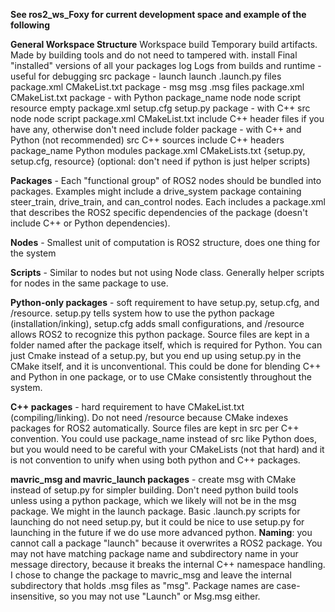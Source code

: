**See ros2_ws_Foxy for current development space and example of the following**

**General Workspace Structure**
Workspace
	build
		Temporary build artifacts. Made by building tools and do not need to tampered with.
	install
		Final "installed" versions of all your packages
	log
		Logs from builds and runtime - useful for debugging
	src
		package - launch
			launch
				.launch.py files
			package.xml
			CMakeList.txt
		package - msg
			msg
				.msg files
			package.xml
			CMakeList.txt
		package - with Python
			package_name
				node
				node
				script
			resource
				empty
			package.xml
			setup.cfg
			setup.py
		package - with C++
			src
				node
				node
				script
			package.xml
			CMakeList.txt
			include
				C++ header files if you have any, otherwise don't need include folder
		package - with C++ and Python (not recommended)
			src
				C++ sources
			include
				C++ headers
			package_name
				Python modules
			package.xml 
			CMakeLists.txt
			{setup.py, setup.cfg, resource} (optional: don't need if python is just helper scripts)


**Packages** - Each "functional group" of ROS2 nodes should be bundled into packages. Examples might include a drive_system package containing steer_train, drive_train, and can_control nodes. Each includes a package.xml that describes the ROS2 specific dependencies of the package (doesn't include C++ or Python dependencies).

**Nodes** - Smallest unit of computation is ROS2 structure, does one thing for the system

**Scripts** - Similar to nodes but not using Node class. Generally helper scripts for nodes in the same package to use.

**Python-only packages** - soft requirement to have setup.py, setup.cfg, and /resource. setup.py tells system how to use the python package (installation/inking), setup.cfg adds small configurations, and /resource allows ROS2 to recognize this python package. Source files are kept in a folder named after the package itself, which is required for Python. You can just Cmake instead of a setup.py, but you end up using setup.py in the CMake itself, and it is unconventional. This could be done for blending C++ and Python in one package, or to use CMake consistently throughout the system. 

**C++ packages** - hard requirement to have CMakeList.txt (compiling/linking). Do not need /resource because CMake indexes packages for ROS2 automatically. Source files are kept in src per C++ convention. You could use package_name instead of src like Python does, but you would need to be careful with your CMakeLists (not that hard) and it is not convention to unify when using both python and C++ packages.


**mavric_msg and mavric_launch packages** - create msg with CMake instead of setup.py for simpler building. Don't need python build tools unless using a python package, which we likely will not be in the msg package. We might in the launch package. Basic .launch.py scripts for launching do not need setup.py, but it could be nice to use setup.py for launching in the future if we do use more advanced python.
	**Naming**: you cannot call a package "launch" because it overwrites a ROS2 package. You may not have matching package name and subdirectory name in your message directory, because it breaks the internal C++ namespace handling. I chose to change the package to mavric_msg and leave the internal subdirectory that holds .msg files as "msg". Package names are case-insensitive, so you may not use "Launch" or Msg.msg either.
